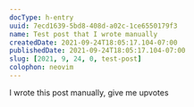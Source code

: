 ```yaml
---
docType: h-entry
uuid: 7ecd1639-5bd8-408d-a02c-1ce6550179f3
name: Test post that I wrote manually
createdDate: 2021-09-24T18:05:17.104-07:00
publishedDate: 2021-09-24T18:05:17.104-07:00
slug: [2021, 9, 24, 0, test-post]
colophon: neovim
---
```


I wrote this post manually, give me upvotes
